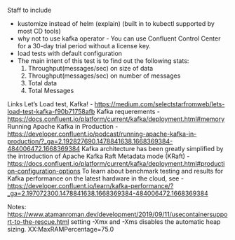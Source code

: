 Staff to include
- kustomize instead of helm (explain) (built in to kubectl supported by most CD tools)
- why not to use kafka operator - You can use Confluent Control Center for a 30-day trial period without a license key.
- load tests with default configuration
- The main intent of this test is to find out the following stats:
    1. Throughput(messages/sec) on size of data
    2. Throughput(messages/sec) on number of messages
    3. Total data
    4. Total Messages

Links
Let’s Load test, Kafka! - https://medium.com/selectstarfromweb/lets-load-test-kafka-f90b71758afb
Kafka requerements - https://docs.confluent.io/platform/current/kafka/deployment.html#memory
Running Apache Kafka in Production - https://developer.confluent.io/podcast/running-apache-kafka-in-production/?_ga=2.192827690.1478841638.1668369384-484006472.1668369384
Kafka architecture has been greatly simplified by the introduction of Apache Kafka Raft Metadata mode (KRaft) - https://docs.confluent.io/platform/current/kafka/deployment.html#production-configuration-options
To learn about benchmark testing and results for Kafka performance on the latest hardware in the cloud, see - https://developer.confluent.io/learn/kafka-performance/?_ga=2.197072300.1478841638.1668369384-484006472.1668369384

Notes:
https://www.atamanroman.dev/development/2019/09/11/usecontainersupport-to-the-rescue.html
setting -Xmx and -Xms disables the automatic heap sizing.
XX:MaxRAMPercentage=75.0
